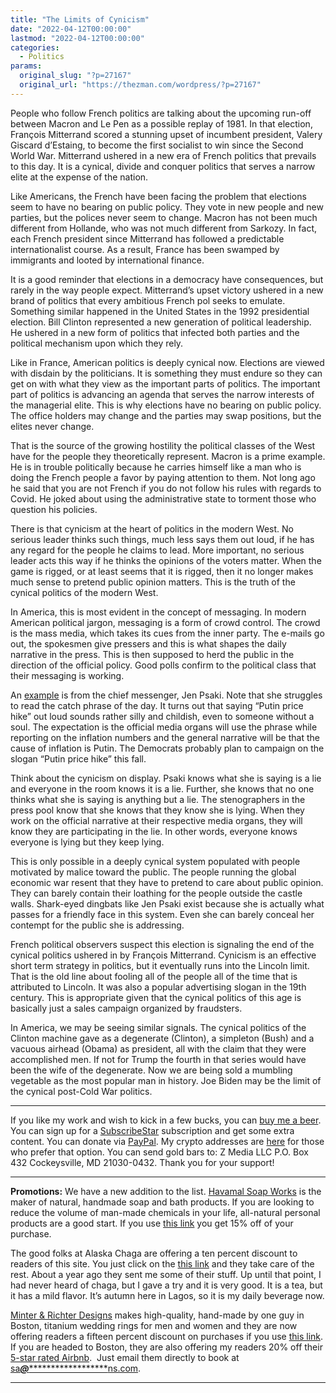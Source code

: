 ```yaml
---
title: "The Limits of Cynicism"
date: "2022-04-12T00:00:00"
lastmod: "2022-04-12T00:00:00"
categories:
  - Politics
params:
  original_slug: "?p=27167"
  original_url: "https://thezman.com/wordpress/?p=27167"
---
```


People who follow French politics are talking about the upcoming run-off
between Macron and Le Pen as a possible replay of 1981. In that
election, François Mitterrand scored a stunning upset of incumbent
president, Valery Giscard d’Estaing, to become the first socialist to
win since the Second World War. Mitterrand ushered in a new era of
French politics that prevails to this day. It is a cynical, divide and
conquer politics that serves a narrow elite at the expense of the
nation.

Like Americans, the French have been facing the problem that elections
seem to have no bearing on public policy. They vote in new people and
new parties, but the polices never seem to change. Macron has not been
much different from Hollande, who was not much different from Sarkozy.
In fact, each French president since Mitterrand has followed a
predictable internationalist course. As a result, France has been
swamped by immigrants and looted by international finance.

It is a good reminder that elections in a democracy have consequences,
but rarely in the way people expect. Mitterrand’s upset victory ushered
in a new brand of politics that every ambitious French pol seeks to
emulate. Something similar happened in the United States in the 1992
presidential election. Bill Clinton represented a new generation of
political leadership. He ushered in a new form of politics that infected
both parties and the political mechanism upon which they rely.

Like in France, American politics is deeply cynical now. Elections are
viewed with disdain by the politicians. It is something they must endure
so they can get on with what they view as the important parts of
politics. The important part of politics is advancing an agenda that
serves the narrow interests of the managerial elite. This is why
elections have no bearing on public policy. The office holders may
change and the parties may swap positions, but the elites never change.

That is the source of the growing hostility the political classes of the
West have for the people they theoretically represent. Macron is a prime
example. He is in trouble politically because he carries himself like a
man who is doing the French people a favor by paying attention to them.
Not long ago he said that you are not French if you do not follow his
rules with regards to Covid. He joked about using the administrative
state to torment those who question his policies.

There is that cynicism at the heart of politics in the modern West. No
serious leader thinks such things, much less says them out loud, if he
has any regard for the people he claims to lead. More important, no
serious leader acts this way if he thinks the opinions of the voters
matter. When the game is rigged, or at least seems that it is rigged,
then it no longer makes much sense to pretend public opinion matters.
This is the truth of the cynical politics of the modern West.

In America, this is most evident in the concept of messaging. In modern
American political jargon, messaging is a form of crowd control. The
crowd is the mass media, which takes its cues from the inner party. The
e-mails go out, the spokesmen give pressers and this is what shapes the
daily narrative in the press. This is then supposed to herd the public
in the direction of the official policy. Good polls confirm to the
political class that their messaging is working.

An <a href="https://www.youtube.com/watch?v=tNBvUq8e2Ko&amp;t=8s"
rel="noopener" target="_blank">example</a> is from the chief messenger,
Jen Psaki. Note that she struggles to read the catch phrase of the day.
It turns out that saying “Putin price hike” out loud sounds rather silly
and childish, even to someone without a soul. The expectation is the
official media organs will use the phrase while reporting on the
inflation numbers and the general narrative will be that the cause of
inflation is Putin. The Democrats probably plan to campaign on the
slogan “Putin price hike” this fall.

Think about the cynicism on display. Psaki knows what she is saying is a
lie and everyone in the room knows it is a lie. Further, she knows that
no one thinks what she is saying is anything but a lie. The
stenographers in the press pool know that she knows that they know she
is lying. When they work on the official narrative at their respective
media organs, they will know they are participating in the lie. In other
words, everyone knows everyone is lying but they keep lying.

This is only possible in a deeply cynical system populated with people
motivated by malice toward the public. The people running the global
economic war resent that they have to pretend to care about public
opinion. They can barely contain their loathing for the people outside
the castle walls. Shark-eyed dingbats like Jen Psaki exist because she
is actually what passes for a friendly face in this system. Even she can
barely conceal her contempt for the public she is addressing.

French political observers suspect this election is signaling the end of
the cynical politics ushered in by François Mitterrand. Cynicism is an
effective short term strategy in politics, but it eventually runs into
the Lincoln limit. That is the old line about fooling all of the people
all of the time that is attributed to Lincoln. It was also a popular
advertising slogan in the 19th century. This is appropriate given that
the cynical politics of this age is basically just a sales campaign
organized by fraudsters.

In America, we may be seeing similar signals. The cynical politics of
the Clinton machine gave as a degenerate (Clinton), a simpleton (Bush)
and a vacuous airhead (Obama) as president, all with the claim that they
were accomplished men. If not for Trump the fourth in that series would
have been the wife of the degenerate. Now we are being sold a mumbling
vegetable as the most popular man in history. Joe Biden may be the limit
of the cynical post-Cold War politics.

------------------------------------------------------------------------

If you like my work and wish to kick in a few bucks, you can
<a href="https://www.buymeacoffee.com/mujolulu" rel="noopener"
target="_blank">buy me a beer</a>. You can sign up for a
<a href="https://www.subscribestar.com/the-z-blog" rel="noopener"
target="_blank">SubscribeStar</a> subscription and get some extra
content. You can donate via <a
href="https://www.paypal.com/donate/?cmd=_s-xclick&amp;hosted_button_id=UDAS2Q8JYA6CN&amp;source=url"
rel="noopener" target="_blank">PayPal</a>. My crypto addresses are
<a href="https://thezman.com/wordpress/?page_id=22713" rel="noopener"
target="_blank">here</a> for those who prefer that option. You can send
gold bars to: Z Media LLC P.O. Box 432 Cockeysville, MD 21030-0432.
Thank you for your support!

------------------------------------------------------------------------

**Promotions:** We have a new addition to the list.
<a href="https://havamalsoapworks.com/" rel="noopener"
target="_blank">Havamal Soap Works</a> is the maker of natural, handmade
soap and bath products. If you are looking to reduce the volume of
man-made chemicals in your life, all-natural personal products are a
good start. If you use
<a href="https://havamalsoapworks.com/discount/ZMAN" rel="noopener"
target="_blank">this link</a> you get 15% off of your purchase.

The good folks at Alaska Chaga are offering a ten percent discount to
readers of this site. You just click on the
<a href="https://alaskachaga.us/discount/ZMAN" rel="noopener noreferrer"
target="_blank">this link</a> and they take care of the rest. About a
year ago they sent me some of their stuff. Up until that point, I had
never heard of chaga, but I gave a try and it is very good. It is a tea,
but it has a mild flavor. It’s autumn here in Lagos, so it is my daily
beverage now.

<a href="https://www.minterandrichterdesigns.com/"
rel="noreferrer nofollow noopener" target="_blank">Minter &amp; Richter
Designs</a> makes high-quality, hand-made by one guy in Boston, titanium
wedding rings for men and women and they are now offering readers a
fifteen percent discount on purchases if you use
<a href="https://www.minterandrichterdesigns.com/discount/ZMAN"
rel="noreferrer nofollow noopener" target="_blank">this link</a>.
<span class="highlight"><span class="colour"><span class="font"><span class="size">If
you are headed to Boston, they are also offering my readers 20% off
their <a
href="https://www.airbnb.com/users/7988017/listings?user_id=7988017&amp;s=3"
rel="noopener noreferrer" target="_blank">5-star rated Airbnb</a>.  Just
email them directly to book at
<a href="mailto:sa***@*********************ns.com"
data-original-string="vXg4xYqJA4INjM5sX7AI1Q==cb7MzHiOO0rf7ykR6uEetF8KtnIGVk7HVGx3ITW9nOdeiMTfCcNU+4dVFTJxoVdOKD2"><span
class="apbct-email-encoder"
data-original-string="kXKR2vaVtsSGjWWFTiiftw==cb7sEzLHRu7+oR+taWbPDA/bAyWOA4J2dR/lH2ebSjEsnR1RpjPHAZ7Ds1PfL7Sl+pW"
title="This contact has been encoded by Anti-Spam by CleanTalk. Click to decode. To finish the decoding make sure that JavaScript is enabled in your browser.">sa<span
class="apbct-blur">***</span>@<span
class="apbct-blur">*********************</span>ns.com</span></a>.</span></span></span></span>

------------------------------------------------------------------------
